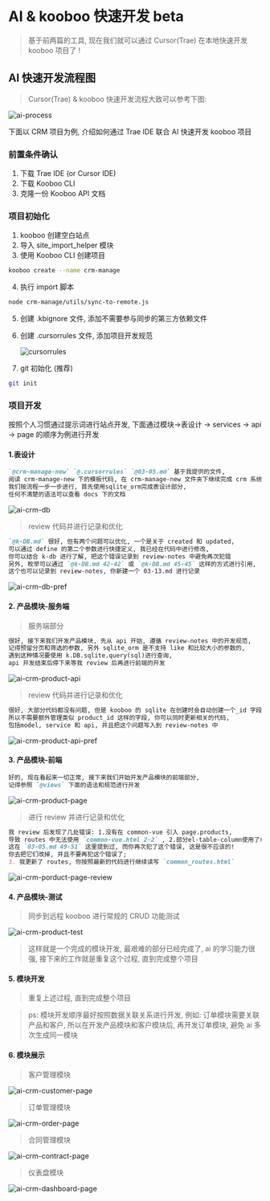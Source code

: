 # AI & kooboo 快速开发 <span class="beta-badge">beta</span>
> 基于前两篇的工具, 现在我们就可以通过 Cursor(Trae) 在本地快速开发 kooboo 项目了 !

## AI 快速开发流程图
> Cursor(Trae) & kooboo 快速开发流程大致可以参考下图:

![ai-process](/images/ai-process.jpg)

下面以 CRM 项目为例, 介绍如何通过 Trae IDE 联合 AI 快速开发 kooboo 项目
### 前置条件确认
1. 下载 Trae IDE (or Cursor IDE)
2. 下载 Kooboo CLI
3. 克隆一份 Kooboo API 文档

### 项目初始化
1. kooboo 创建空白站点
2. 导入 site_import_helper 模块
3. 使用 Kooboo CLI 创建项目
```bash
kooboo create --name crm-manage
```
4. 执行 import 脚本
```bash
node crm-manage/utils/sync-to-remote.js
```
5. 创建 .kbignore 文件, 添加不需要参与同步的第三方依赖文件
6. 创建 .cursorrules 文件, 添加项目开发规范

   ![cursorrules](/images/cursorrules.png)
7. git 初始化 (推荐)
```bash
git init
```


### 项目开发

按照个人习惯通过提示词进行站点开发, 下面通过模块->表设计 -> services -> api -> page 的顺序为例进行开发

#### 1.表设计
```md
`@crm-manage-new` `@.cursorrules` `@03-05.md` 基于我提供的文件,
阅读 crm-manage-new 下的模板代码, 在 crm-manage-new 文件夹下继续完成 crm 系统的开发,
我们按流程一步一步进行, 首先使用sqlite_orm完成表设计部分, 
任何不清楚的语法可以查看 docs 下的文档
```
![ai-crm-db](/images/ai-crm-db.png)

> review 代码并进行记录和优化
```md
`@k-DB.md` 很好, 但有两个问题可以优化, 一个是关于 created 和 updated, 
可以通过 define 的第二个参数进行快捷定义, 我已经在代码中进行修改, 
你可以结合 k-db 进行了解, 把这个错误记录到 review-notes 中避免再次犯错
另外, 枚举可以通过 `@k-DB.md 42-42` 或 `@k-DB.md 45-45` 这样的方式进行引用, 
这个也可以记录到 review-notes, 你新建一个 03-13.md 进行记录
```

![ai-crm-db-pref](/images/ai-crm-db-pref.png)

#### 2. 产品模块-服务端

> 服务端部分
```md
很好, 接下来我们开发产品模块, 先从 api 开始, 遵循 review-notes 中的开发规范, 
记得预留分页和筛选的参数, 另外 sqlite_orm 是不支持 like 和比较大小的参数的, 
遇到这种情况要使用 k.DB.sqlite.query(sql)进行查询, 
api 开发结束后停下来等我 review 后再进行前端的开发
```
![ai-crm-product-api](/images/ai-crm-product-api.png)

> review 代码并进行记录和优化
```md
很好, 大部分代码都没有问题, 但是 kooboo 的 sqlite 在创建时会自动创建一个_id 字段作为主键,
所以不需要额外管理类似 product_id 这样的字段, 你可以同时更新相关的代码, 
包括model, service 和 api, 并且把这个问题写入到 review-notes 中
```
![ai-crm-product-api-pref](/images/ai-crm-product-api-pref.png)

#### 3. 产品模块-前端
```md
好的, 现在看起来一切正常, 接下来我们开始开发产品模块的前端部分, 
记得参照 `@views` 下面的语法和规范进行开发
```
![ai-crm-product-page](/images/ai-crm-product-page.png)

> 进行 review 并进行记录和优化
```md
我 review 后发现了几处错误: 1.没有在 common-vue 引入 page.products,
导致 routes 中无法使用 `common-vue.html 2-2` , 2.部分el-table-column使用了单标签, 
这在 `03-05.md 49-51` 这里提到过, 而你再次犯了这个错误, 这是很不应该的! 
你去把它们改掉, 并且不要再犯这个错误了; 
3. 我更新了 routes, 你按照最新的代码进行继续读写 `common_routes.html`
```
![ai-crm-porduct-page-review](/images/ai-crm-porduct-page-review.png)

#### 4. 产品模块-测试
> 同步到远程 kooboo 进行常规的 CRUD 功能测试

<img src="/images/ai-crm-product-test.png" alt="ai-crm-product-test" class="bordered-image">

> 这样就是一个完成的模块开发, 最艰难的部分已经完成了, ai 的学习能力很强, 接下来的工作就是重复这个过程, 直到完成整个项目

#### 5. 模块开发

> 重复上述过程, 直到完成整个项目

> ps: 模块开发顺序最好按照数据关联关系进行开发, 例如: 订单模块需要关联产品和客户, 所以在开发产品模块和客户模块后, 再开发订单模块, 避免 ai 多次生成同一模块
#### 6. 模块展示

> 客户管理模块

<img src="/images/ai-crm-customer-page.png" alt="ai-crm-customer-page" class="bordered-image">

> 订单管理模块

<img src="/images/ai-crm-order-page.png" alt="ai-crm-order-page" class="bordered-image">

> 合同管理模块

<img src="/images/ai-crm-contract-page.png" alt="ai-crm-contract-page" class="bordered-image">

> 仪表盘模块

<img src="/images/ai-crm-dashboard-page.png" alt="ai-crm-dashboard-page" class="bordered-image">



